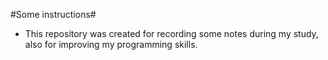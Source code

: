 #Some instructions#

* This repository was created for recording some notes during my study, also for improving my programming skills.